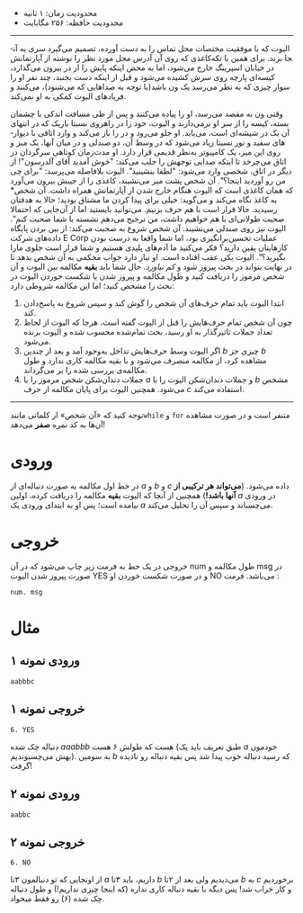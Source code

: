 + محدودیت زمان: ۱ ثانیه
+ محدودیت حافظه: ۲۵۶ مگابایت

----------
الیوت که با موفقیت مختصات محل تماس را به دست آورده، تصمیم می­‌گیرد سری به آن­جا بزند. برای همین با تکه­‌کاغذی که روی آن آدرس محل مورد نظر را نوشته از آپارتمانش در خیابان اسپرینگ خارج می­‌شود، اما به محض اینکه پایش را از در بیرون می­‌گذارد، کیسه­‌ای پارچه روی سرش کشیده می­‌شود و قبل از اینکه دست بجنبد، چند نفر او را سوار چیزی که به نظر می­‌رسد یک ون باشد(با توجه به صداهایی که می­‌شنود)، می­‌کنند و فریاد­های الیوت کمکی به او نمی­‌کند.

وقتی ون به مقصد می­‌رسد، او را پیاده می­‌کنند و پس از طی مسافت اندکی با چشمان بسته، کیسه را از سر او برمی­‌دارند و الیوت، خود را در راهروی نسبتا باریک که در انتهای آن یک در شیشه­‌ای است، می­‌یابد. او جلو می‌­رود و در را باز می­‌کند و وارد اتاقی با دیوار­های سفید و نور نسبتا زیاد می­‌شود که در وسط آن، دو صندلی و در میان آن­ها، یک میز و روی این میز، یک کامپیوتر به­‌نظر قدیمی قرار دارد. او مدت­‌زمان کوتاهی سرگردان در اتاق می­‌چرخد تا اینکه صدایی توجهش را جلب می‌­کند: "خوش آمدید آقای آلدرسون"! از دیگر در اتاق، شخصی وارد می­‌شود: "لطفا بنشینید". الیوت بلافاصله می­‌پرسد: "برای چی من رو آوردید اینجا؟". آن شخص پشت میز می­‌نشیند، کاغذی را از جیبش بیرون می­‌آورد که همان کاغذی است که الیوت هنگام خارج شدن از آپارتمانش همراه داشت. آن شخص* به کاغذ نگاه می­‌کند و می­‌گوید: خیلی برای پیدا کردن ما مشتاق بودید؛ حالا به هدفتان رسیدید. حالا قرار است با هم حرف بزنیم. می­‌توانید بایستید اما از آن­‌جایی که احتمالا صحبت طولانی­‌ای با هم خواهیم داشت، من ترجیح می­‌دهم نشسته با شما صحبت کنم". الیوت نیز روی صندلی می­‌نشیند. آن شخص شروع به صحبت می­‌کند: از بین بردن پایگاه­‌داده­‌های شرکت E Corp عملیات تحسین­‌برانگیزی بود، اما شما واقعا به درست­‌ بودن کارهایتان یقین دارید؟ فکر می­‌کنید ما آدم­‌های پلیدی هستیم و شما قرار است جلوی مارا بگیرید؟". الیوت یکی عقب افتاده است. او نیاز دارد جواب محکمی به آن شخص بدهد تا در نهایت بتواند در بحث پیروز شود و _کم نیاورد_. حال شما باید **بقیه** مکالمه بین الیوت و آن شخص مرموز را دریافت کنید و طول مکالمه و پیروز شدن یا شکست خوردن الیوت در بحث را مشخص کنید؛ اما این مکالمه شروطی دارد:

1. ابتدا الیوت باید تمام حرف­‌های آن شخص را گوش کند و سپس شروع به پاسخ­‌دادن کند.
2. چون آن شخص تمام حرف‌هایش را قبل از الیوت گفته است، هرجا که الیوت از لحاظ تعداد جملات تاثیرگذار به او رسید، بحث تمام‌شده محسوب شده و الیوت برنده می‌شود.
3. اگر الیوت وسط حرف‌هایش تداخل به‌وجود آمد و بعد از چندین $b$ چیزی جز $b$ مشاهده کرد، از مکالمه منصرف می‌شود و با بقیه مکالمه کاری ندارد و طول مکالمه‌ی بررسی شده را بر می‌گرداند.
4.  جملات دندان‌شکن شخص مرموز را با $a$ و جملات دندان‌شکن الیوت را با $b$ مشخص می‌شود. همچنین الیوت برای پایان مکالمه از حرف $c$ استفاده می‌کند.

----------
توجه کنید که «آن شخص» از کلماتی مانند`while` و `for` متنفر است و در صورت مشاهده آن‌ها به کد نمره **صفر** می‌دهد!

# ورودی

در خط اول مکالمه به صورت دنباله‌ای از $a$ و $b$ و $c$ داده می‌شود. (**می‌تواند هر ترکیبی از آنها باشد!**)
همچنین از آنجا که الیوت **بقیه** مکالمه را دریافت کرده، اولین $a$ در ورودی نیامده است؛ پس او به ابتدای ورودی یک $a$ می‌چسباند و سپس آن را تحلیل می‌کند.

# خروجی

خروجی در یک خط به فرمت زیر چاپ می‌شود که در آن num طول مکالمه و msg در صورت پیروز شدن الیوت YES و در صورت شکست خوردن او NO می‌باشد. فرمت : 

```
num. msg
```

# مثال

## ورودی نمونه ۱

```
aabbbc
```

## خروجی نمونه ۱
```
6. YES
```

دنباله چک شده $aaabbb$ هست که طولش ۶ هست (طبق تعریف باید یک $a$ خودمون بهش می‌چسبوندیم). به سومین $b$ که رسید دنباله خوب پیدا شد پس بقیه دنباله رو نادیده گرفت!

## ورودی نمونه ۲

```
aabbc
```

## خروجی نمونه ۲

```
6. NO
```

از اونجایی که تو دنبالمون ۳تا $a$ داریم، باید ۳تا $b$ می‌دیدیم ولی بعد از ۲تا $b$ به $c$ برخوردیم و کار خراب شد! پس دیگه با بقیه دنباله کاری نداره (که اینجا چیزی نداریم!) و طول دنباله چک شده (۶) رو فقط میخواد.